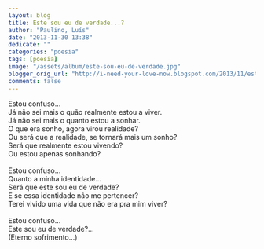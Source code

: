 ```yaml
---
layout: blog
title: Este sou eu de verdade...?
author: "Paulino, Luís"
date: "2013-11-30 13:38"
dedicate: ""
categories: "poesia"
tags: [poesia]
image: "/assets/album/este-sou-eu-de-verdade.jpg"
blogger_orig_url: "http://i-need-your-love-now.blogspot.com/2013/11/este-sou-eu-de-verdade.html"
comments: false
---
```


Estou confuso...\
Já não sei mais o quão realmente estou a viver.\
Já não sei mais o quanto estou a sonhar.\
O que era sonho, agora virou realidade?\
Ou será que a realidade, se tornará mais um sonho?\
Será que realmente estou vivendo?\
Ou estou apenas sonhando?\
\
Estou confuso...\
Quanto a minha identidade...\
Será que este sou eu de verdade?\
E se essa identidade não me pertencer?\
Terei vivido uma vida que não era pra mim viver?\
\
Estou confuso...\
Este sou eu de verdade?...\
(Eterno sofrimento...)
